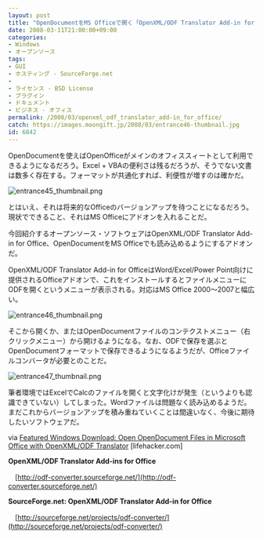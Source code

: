 ```yaml
---
layout: post
title: "OpenDocumentをMS Officeで開く「OpenXML/ODF Translator Add-in for Office」"
date: 2008-03-11T21:00:00+09:00
categories:
- Windows
- オープンソース
tags: 
- GUI
- ホスティング - SourceForge.net
- 
- ライセンス - BSD License
- プラグイン
- ドキュメント
- ビジネス - オフィス
permalink: /2008/03/openxml_odf_translator_add-in_for_office/
catch: https://images.moongift.jp/2008/03/entrance46-thumbnail.jpg
id: 6842
---
```

OpenDocumentを使えばOpenOfficeがメインのオフィススィートとして利用できるようになるだろう。Excel + VBAの便利さは残るだろうが、そうでない文書は数多く存在する。フォーマットが共通化すれば、利便性が増すのは確かだ。

  

![entrance45_thumbnail.png](https://images.moongift.jp/2008/03/entrance45-thumbnail.jpg)

  

とはいえ、それは将来的なOfficeのバージョンアップを待つことになるだろう。現状でできること、それはMS Officeにアドオンを入れることだ。

  

今回紹介するオープンソース・ソフトウェアはOpenXML/ODF Translator Add-in for Office、OpenDocumentをMS Officeでも読み込めるようにするアドオンだ。

  
  
<!--more-->  

OpenXML/ODF Translator Add-in for OfficeはWord/Excel/Power Point向けに提供されるOfficeアドオンで、これをインストールするとファイルメニューにODFを開くというメニューが表示される。対応はMS Office 2000〜2007と幅広い。

  

![entrance46_thumbnail.png](https://images.moongift.jp/2008/03/entrance46-thumbnail.jpg)

  

そこから開くか、またはOpenDocumentファイルのコンテクストメニュー（右クリックメニュー）から開けるようになる。なお、ODFで保存を選ぶとOpenDocumentフォーマットで保存できるようになるようだが、Officeファイルコンバータが必要とのことだ。

  

![entrance47_thumbnail.png](https://images.moongift.jp/2008/03/entrance47-thumbnail.jpg)

  

筆者環境ではExcelでCalcのファイルを開くと文字化けが発生（というよりも認識できていない）してしまった。Wordファイルは問題なく読み込めるようだ。まだこれからバージョンアップを積み重ねていくことは間違いなく、今後に期待したいソフトウェアだ。

  

via [Featured Windows Download: Open OpenDocument Files in Microsoft Office with OpenXML/ODF Translator](http://lifehacker.com/364084/open-opendocument-files-in-microsoft-office-with-openxmlodf-translator) [lifehacker.com]  
  
**OpenXML/ODF Translator Add-ins for Office**  
  
　[http://odf-converter.sourceforge.net/](http://odf-converter.sourceforge.net/)  
  
**SourceForge.net: OpenXML/ODF Translator Add-in for Office**  
  
　[http://sourceforge.net/projects/odf-converter/](http://sourceforge.net/projects/odf-converter/)

  
